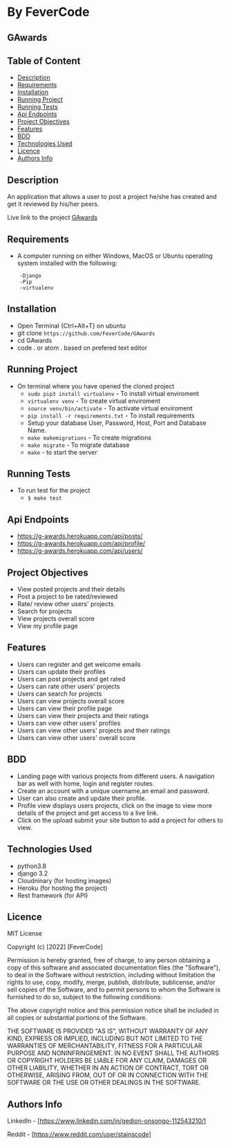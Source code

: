 # By FeverCode

## GAwards

## Table of Content

+ [Description](#description)
+ [Requirements](#requirements)
+ [Installation](#installation)
+ [Running Project](#running-project)
+ [Running Tests](#running-tests)
+ [Api Endpoints](#api-endpoints)
+ [Project Objectives](#project-objectives)
+ [Features](#features)
+ [BDD](#bdd)
+ [Technologies Used](#technologies-used)
+ [Licence](#licence)
+ [Authors Info](#authors-info)

## Description

 An application that allows a user to post a project he/she has created and get it reviewed by his/her peers.

Live link to the project
[GAwards](https://g-awards.herokuapp.com/)

## Requirements

+ A computer running on either Windows, MacOS or Ubuntu operating system installed with the following:

```-Python version 3.8
    -Django
    -Pip
    -virtualenv
```

## Installation

+ Open Terminal {Ctrl+Alt+T} on ubuntu
+ git clone `https://github.com/FeverCode/GAwards`
+ cd GAwards
+ code . or atom . based on prefered text editor

## Running Project

+ On terminal where you have opened the cloned project
  + `sudo pip3 install virtualenv` - To install virtual enviroment
  + `virtualenv venv` - To create virtual enviroment
  + `source venv/bin/activate` - To activate virtual enviroment
  + `pip install -r requirements.txt` - To install requirements
  + Setup your database User, Password, Host, Port and Database Name.
  + `make makemigrations` - To create migrations
  + `make migrate` - To migrate database  
  + `make` - to start the server

## Running Tests

+ To run test for the project
  + `$ make test`

## Api Endpoints

+ <https://g-awards.herokuapp.com/api/posts/>
+ <https://g-awards.herokuapp.com/api/profile/>
+ <https://g-awards.herokuapp.com/api/users/>

## Project Objectives

+ View posted projects and their details
+ Post a project to be rated/reviewed
+ Rate/ review other users' projects
+ Search for projects
+ View projects overall score
+ View my profile page

## Features

+ Users can register and get welcome emails
+ Users can update their profiles
+ Users can post projects and get rated
+ Users can rate other users' projects
+ Users can search for projects
+ Users can view projects overall score
+ Users can view their profile page
+ Users can view their projects and their ratings
+ Users can view other users' profiles
+ Users can view other users' projects and their ratings
+ Users can view other users' overall score

## BDD

+ Landing page with various projects from different users. A navigation bar as well with home, login and register routes.
+ Create an account with a unique username,an email and password.
+ User can also create and update their profile.
+ Profile view displays users projects, click on the image to view more details of the project and get access to a live link.
+ Click on the upload submit your site button to add a project for others to view.


## Technologies Used

+ python3.8
+ django 3.2
+ Cloudninary (for hosting images)
+ Heroku (for hosting the project)
+ Rest framework (for API)

## Licence

MIT License

Copyright (c) [2022] [FeverCode]

Permission is hereby granted, free of charge, to any person obtaining a copy
of this software and associated documentation files (the "Software"), to deal
in the Software without restriction, including without limitation the rights
to use, copy, modify, merge, publish, distribute, sublicense, and/or sell
copies of the Software, and to permit persons to whom the Software is
furnished to do so, subject to the following conditions:

The above copyright notice and this permission notice shall be included in all
copies or substantial portions of the Software.

THE SOFTWARE IS PROVIDED "AS IS", WITHOUT WARRANTY OF ANY KIND, EXPRESS OR
IMPLIED, INCLUDING BUT NOT LIMITED TO THE WARRANTIES OF MERCHANTABILITY,
FITNESS FOR A PARTICULAR PURPOSE AND NONINFRINGEMENT. IN NO EVENT SHALL THE
AUTHORS OR COPYRIGHT HOLDERS BE LIABLE FOR ANY CLAIM, DAMAGES OR OTHER
LIABILITY, WHETHER IN AN ACTION OF CONTRACT, TORT OR OTHERWISE, ARISING FROM,
OUT OF OR IN CONNECTION WITH THE SOFTWARE OR THE USE OR OTHER DEALINGS IN THE
SOFTWARE.

## Authors Info

LinkedIn - [https://www.linkedin.com/in/gedion-onsongo-112543210/]

Reddit - [https://www.reddit.com/user/stainscode]

